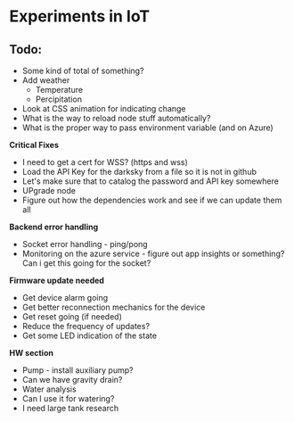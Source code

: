 # Experiments in IoT

## Todo:
* Some kind of total of something?
* Add weather 
  - Temperature
  - Percipitation
* Look at CSS animation for indicating change
* What is the way to reload node stuff automatically?
* What is the proper way to pass environment variable (and on Azure)


**Critical Fixes**
* I need to get a cert for WSS? (https and wss)
* Load the API Key for the darksky from a file so it is not in github
* Let's make sure that to catalog the password and API key somewhere
* UPgrade node
* Figure out how the dependencies work and see if we can update them all


**Backend error handling**
- Socket error handling - ping/pong
- Monitoring on the azure service - figure out app insights or something?
  Can i get this going for the socket?

**Firmware update needed**
* Get device alarm going
* Get better reconnection mechanics for the device
* Get reset going (if needed)
* Reduce the frequency of updates?
* Get some LED indication of the state

**HW section**
* Pump - install auxiliary pump?
* Can we have gravity drain?
* Water analysis
* Can I use it for watering?
* I need large tank research

